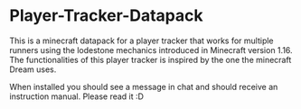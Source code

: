 # Player-Tracker-Datapack
This is a minecraft datapack for a player tracker that works for multiple runners using the lodestone mechanics introduced in Minecraft version 1.16. The functionalities of this player tracker is inspired by the one the minecraft Dream uses.

When installed you should see a message in chat and should receive an instruction manual. Please read it :D
